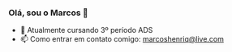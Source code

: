 ### Olá, sou o Marcos 👋

- 🔭 Atualmente cursando 3º período ADS
- 📫 Como entrar em contato comigo: marcoshenriq@live.com
